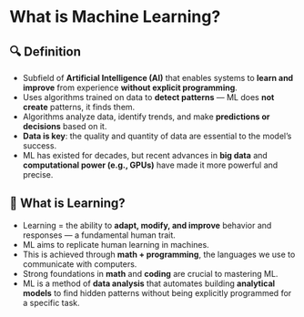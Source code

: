 # What is Machine Learning?

## 🔍 Definition

- Subfield of **Artificial Intelligence (AI)** that enables systems to **learn and improve** from experience **without explicit programming**.
- Uses algorithms trained on data to **detect patterns** — ML does **not create** patterns, it finds them.
- Algorithms analyze data, identify trends, and make **predictions or decisions** based on it.
- **Data is key**: the quality and quantity of data are essential to the model’s success.
- ML has existed for decades, but recent advances in **big data** and **computational power (e.g., GPUs)** have made it more powerful and precise.

## 🧠 What is Learning?

- Learning = the ability to **adapt, modify, and improve** behavior and responses — a fundamental human trait.
- ML aims to replicate human learning in machines.
- This is achieved through **math + programming**, the languages we use to communicate with computers.
- Strong foundations in **math** and **coding** are crucial to mastering ML.
- ML is a method of **data analysis** that automates building **analytical models** to find hidden patterns without being explicitly programmed for a specific task.

